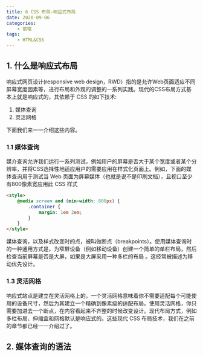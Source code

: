 ```yaml
---
title: 6 CSS 布局-响应式布局
date: 2020-09-06
categories:
    - 前端
tags:
	- HTML&CSS
---
```



<!-- more -->

## 1. 什么是响应式布局

响应式网页设计(responsive web design，RWD）指的是允许Web页面适应不同屏幕宽度因素等，进行布局和外观的调整的一系列实践。现代的CSS布局方式基本上就是响应式的，其依赖于 CSS 的如下技术:
1. 媒体查询
2. 灵活网格

下面我们来一一介绍这些内容。

### 1.1 媒体查询
媒介查询允许我们运行一系列测试，例如用户的屏幕是否大于某个宽度或者某个分辨率，并将CSS选择性地适应用户的需要应用在样式化页面上。例如，下面的媒体查询用于测试当 Web 页面为屏幕媒体（也就是说不是印刷文档），且视口至少有800像素宽应用此 CSS 样式

```html
<style>
    @media screen and (min-width: 800px) { 
        .container { 
            margin: 1em 2em; 
        } 
    } 
</style>
```


媒体查询，以及样式改变时的点，被叫做断点（breakpoints）。使用媒体查询时的一种通用方式是，为窄屏设备（例如移动设备）创建一个简单的单栏布局，然后检查当前屏幕是否是大屏，如果是大屏采用一种多栏的布局 。这经常被描述为移动优先设计。

### 1.3 灵活网格
响应式站点是建立在灵活网格上的。一个灵活网格意味着你不需要适配每个可能使用的设备尺寸，然后为其建立一个精确到像素级的适配布局。使用灵活网格，你只需要加进去一个断点，在内容看起来不齐整的时候改变设计。现代布局方式，例如多栏布局、伸缩盒和网格默认是响应式的。这些现代 CSS 布局技术，我们在之前的章节都已经一一介绍过了。

## 2. 媒体查询的语法
